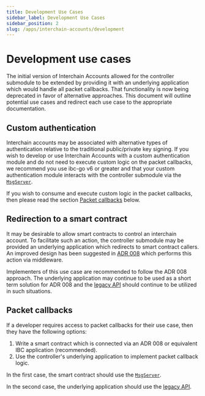 ```yaml
---
title: Development Use Cases
sidebar_label: Development Use Cases
sidebar_position: 2
slug: /apps/interchain-accounts/development
---
```



# Development use cases

The initial version of Interchain Accounts allowed for the controller submodule to be extended by providing it with an underlying application which would handle all packet callbacks.
That functionality is now being deprecated in favor of alternative approaches.
This document will outline potential use cases and redirect each use case to the appropriate documentation.

## Custom authentication

Interchain accounts may be associated with alternative types of authentication relative to the traditional public/private key signing.
If you wish to develop or use Interchain Accounts with a custom authentication module and do not need to execute custom logic on the packet callbacks, we recommend you use ibc-go v6 or greater and that your custom authentication module interacts with the controller submodule via the [`MsgServer`](05-messages.md).

If you wish to consume and execute custom logic in the packet callbacks, then please read the section [Packet callbacks](#packet-callbacks) below.

## Redirection to a smart contract

It may be desirable to allow smart contracts to control an interchain account.
To facilitate such an action, the controller submodule may be provided an underlying application which redirects to smart contract callers.
An improved design has been suggested in [ADR 008](https://github.com/cosmos/ibc-go/pull/1976) which performs this action via middleware.

Implementers of this use case are recommended to follow the ADR 008 approach.
The underlying application may continue to be used as a short term solution for ADR 008 and the [legacy API](03-auth-modules.md#registerinterchainaccount) should continue to be utilized in such situations.

## Packet callbacks

If a developer requires access to packet callbacks for their use case, then they have the following options:

1. Write a smart contract which is connected via an ADR 008 or equivalent IBC application (recommended).
2. Use the controller's underlying application to implement packet callback logic.

In the first case, the smart contract should use the [`MsgServer`](05-messages.md).

In the second case, the underlying application should use the [legacy API](10-legacy/03-keeper-api.md).
